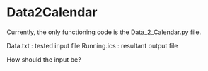 # Data2Calendar

Currently, the only functioning code is the Data_2_Calendar.py file.

Data.txt : tested input file
Running.ics : resultant output file 

How should the input be?
